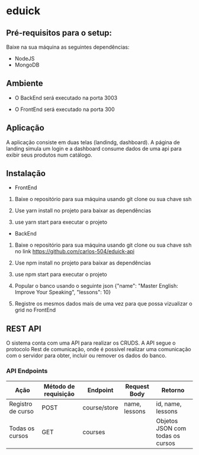 # eduick

## Pré-requisitos para o setup:

Baixe na sua máquina as seguintes dependências:

- NodeJS
- MongoDB

## Ambiente

- O BackEnd será executado na porta 3003

- O FrontEnd será executado na porta 300

## Aplicação

A aplicação consiste em duas telas (landindg, dashboard). A página de landing simula um login e a
dashboard consume dados de uma api para exibir seus produtos num catálogo.

## Instalação

- FrontEnd

1. Baixe o repositório para sua máquina usando git clone ou sua chave ssh

2. Use yarn install no projeto para baixar as dependências

3. use yarn start para executar o projeto

- BackEnd

1. Baixe o repositório para sua máquina usando git clone ou sua chave ssh no link https://github.com/carlos-504/eduick-api

2. Use npm install no projeto para baixar as dependências

3. use npm start para executar o projeto

4. Popular o banco usando o seguinte json {"name": "Master English: Improve Your Speaking",
   "lessons": 10}

5. Registre os mesmos dados mais de uma vez para que possa vizualizar o grid no FrontEnd

## REST API

O sistema conta com uma API para realizar os CRUDS.
A API segue o protocolo Rest de comunicação, onde é possível realizar uma comunicação com o servidor para obter, incluir ou remover os dados do banco.

### API Endpoints

| Ação              | Método de requisição | Endpoint     | Request Body  | Retorno                          |
| ----------------- | -------------------- | ------------ | ------------- | -------------------------------- |
| Registro de curso | POST                 | course/store | name, lessons | id, name, lessons                |
| Todas os cursos   | GET                  | courses      |               | Objetos JSON com todas os cursos |
